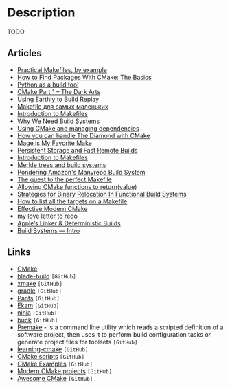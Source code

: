 # Description

TODO


## Articles

- [Practical Makefiles, by example](http://nuclear.mutantstargoat.com/articles/make/)
- [How to Find Packages With CMake: The Basics](https://izzys.casa/2020/12/how-to-find-packages-with-cmake-the-basics/)
- [Python as a build tool](https://tonsky.me/blog/python-build/)
- [CMake Part 1 – The Dark Arts](https://blog.feabhas.com/2021/07/cmake-part-1-the-dark-arts/)
- [Using Earthly to Build Replay](https://dmiller.dev/blog/using-earthly-to-build-replay)
- [Makefile для самых маленьких](https://habr.com/ru/post/155201/)
- [Introduction to Makefiles](https://xs-labs.com/en/blog/2020/11/07/introduction-to-makefiles/)
- [Why We Need Build Systems](https://blog.feabhas.com/2021/06/why-we-need-build-systems/)
- [Using CMake and managing dependencies](https://eliasdaler.github.io/using-cmake/)
- [How you can handle The Diamond with CMake](http://beza1e1.tuxen.de/cmake_diamond.html)
- [Mage is My Favorite Make](https://carolynvanslyck.com/blog/2021/01/mage-is-my-favorite-make/)
- [Persistent Storage and Fast Remote Builds](https://fly.io/blog/persistent-storage-and-fast-remote-builds/)
- [Introduction to Makefiles](https://xs-labs.com/en/blog/2020/11/07/introduction-to-makefiles/)
- [Merkle trees and build systems](https://lwn.net/Articles/821367/)
- [Pondering Amazon's Manyrepo Build System](http://beza1e1.tuxen.de/amazon_manyrepo_builds.html)
- [The quest to the perfect Makefile](https://r4nd0m6uy.ch/the-quest-to-the-perfect-makefile.html)
- [Allowing CMake functions to return(value)](https://oleksandrkvl.github.io/2020/08/09/allowing-cmake-functions-to-return-value.html)
- [Strategies for Binary Relocation In Functional Build Systems](https://maxmcd.com/posts/strategies-for-binary-relocation/)
- [How to list all the targets on a Makefile](https://diamantidis.github.io/tips/2020/07/01/list-makefile-targets)
- [Effective Modern CMake](https://gist.github.com/mbinna/c61dbb39bca0e4fb7d1f73b0d66a4fd1)
- [my love letter to redo](https://fzakaria.com/2020/06/08/my-love-letter-to-redo.html)
- [Apple’s Linker & Deterministic Builds](https://milen.me/writings/apple-linker-ld64-deterministic-builds-oso-prefix/)
- [Build Systems — Intro](https://habr.com/ru/post/218459/)


## Links

- [CMake](https://cmake.org/)
- [blade-build](https://github.com/chen3feng/blade-build) `[GitHub]`
- [xmake](https://github.com/xmake-io/xmake) `[GitHub]`
- [gradle](https://github.com/gradle/gradle) `[GitHub]`
- [Pants](https://github.com/pantsbuild/pants) `[GitHub]`
- [Ekam](https://github.com/capnproto/ekam) `[GitHub]`
- [ninja](https://github.com/ninja-build/ninja) `[GitHub]`
- [buck](https://github.com/facebook/buck) `[GitHub]`
- [Premake](https://github.com/premake/premake-core) - is a command line utility which reads a scripted definition of a software project, then uses it to perform build configuration tasks or generate project files for toolsets `[GitHub]`
- [learning-cmake](https://github.com/Akagi201/learning-cmake) `[GitHub]`
- [CMake scripts](https://github.com/StableCoder/cmake-scripts) `[GitHub]`
- [CMake Examples](https://github.com/ttroy50/cmake-examples) `[GitHub]`
- [Modern CMake projects](https://github.com/pr0g/cmake-examples) `[GitHub]`
- [Awesome CMake](https://github.com/onqtam/awesome-cmake) `[GitHub]`
